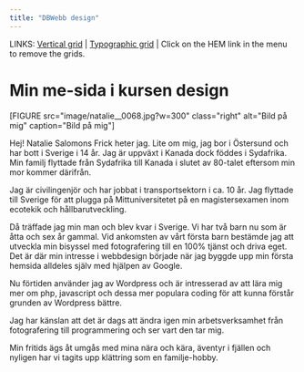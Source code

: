 ```yaml
---
title: "DBWebb design"
---
```

LINKS: [Vertical grid](../htdocs/?vgrid)   |   [Typographic grid](../htdocs/?hgrid)   |   Click on the HEM link in the menu to remove the grids.


Min me-sida i kursen design
=========================

[FIGURE src="image/natalie__0068.jpg?w=300" class="right" alt="Bild på mig" caption="Bild på mig"]

Hej!  Natalie Salomons Frick heter jag. Lite om mig, jag bor i Östersund och har bott i Sverige i 14 år. Jag är uppväxt i Kanada dock föddes i Sydafrika. Min familj flyttade från Sydafrika till Kanada i slutet av 80-talet eftersom min mor kommer därifrån.

Jag är civilingenjör och har jobbat i transportsektorn i ca. 10 år.  Jag flyttade till Sverige för att plugga på Mittuniversitetet på en magistersexamen inom ecotekik och hållbarutveckling.

Då träffade jag min man och blev kvar i Sverige.  Vi har två barn nu som är åtta och sex år gammal. Vid ankomsten av vårt första barn bestämde jag att utveckla min bisyssel med fotografering till en 100% tjänst och driva eget.  Det är där min intresse i webbdesign började när jag byggde upp min första hemsida alldeles själv med hjälpen av Google.

Nu förtiden använder jag av Wordpress och är intresserad av att lära mig mer om php, javascript och dessa mer populara coding för att kunna förstår grunden av Wordpress bättre.

Jag har känslan att det är dags att ändra igen min arbetsverksamhet från fotografering till programmering och ser vart den tar mig.

Min fritids ägs åt umgås med mina nära och kära, äventyr i fjällen och nyligen har vi tagits upp klättring som en familje-hobby.
